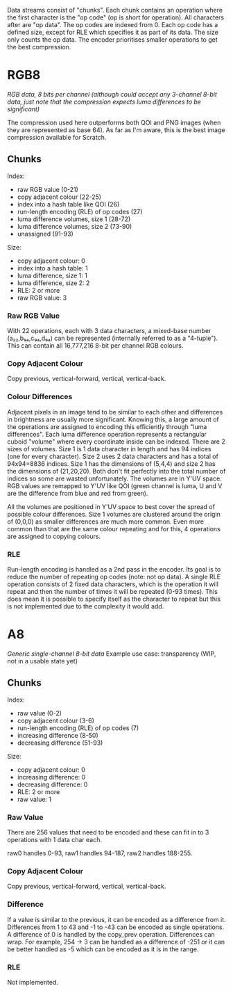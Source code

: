 Data streams consist of "chunks". Each chunk contains an operation where the first character is the "op code" (op is short for operation). All characters after are "op data". The op codes are indexed from 0. Each op code has a defined size, except for RLE which specifies it as part of its data. The size only counts the op data. The encoder prioritises smaller operations to get the best compression.

# RGB8
*RGB data, 8 bits per channel*
*(although could accept any 3-channel 8-bit data, just note that the compression expects luma differences to be significant)*

The compression used here outperforms both QOI and PNG images (when they are represented as base 64). As far as I'm aware, this is the best image compression available for Scratch. 

## Chunks
Index:
- raw RGB value (0-21)
- copy adjacent colour (22-25)
- index into a hash table like QOI (26)
- run-length encoding (RLE) of op codes (27)
- luma difference volumes, size 1 (28-72)
- luma difference volumes, size 2 (73-90)
- unassigned (91-93)

Size:
- copy adjacent colour: 0
- index into a hash table: 1
- luma difference, size 1: 1
- luma difference, size 2: 2
- RLE: 2 or more
- raw RGB value: 3

### Raw RGB Value
With 22 operations, each with 3 data characters, a mixed-base number (a₂₂,b₉₄,c₉₄,d₉₄) can be represented (internally referred to as a "4-tuple"). This can contain all 16,777,216 8-bit per channel RGB colours. 

### Copy Adjacent Colour
Copy previous, vertical-forward, vertical, vertical-back.

### Colour Differences
Adjacent pixels in an image tend to be similar to each other and differences in brightness are usually more significant. Knowing this, a large amount of the operations are assigned to encoding this efficiently through "luma differences". Each luma difference operation represents a rectangular cuboid "volume" where every coordinate inside can be indexed. There are 2 sizes of volumes. Size 1 is 1 data character in length and has 94 indices (one for every character). Size 2 uses 2 data characters and has a total of 94x94=8836 indices. Size 1 has the dimensions of (5,4,4) and size 2 has the dimensions of (21,20,20). Both don't fit perfectly into the total number of indices so some are wasted unfortunately. The volumes are in Y'UV space. RGB values are remapped to Y'UV like QOI (green channel is luma, U and V are the difference from blue and red from green). 

All the volumes are positioned in Y'UV space to best cover the spread of possible colour differences. Size 1 volumes are clustered around the origin of (0,0,0) as smaller differences are much more common. Even more common than that are the same colour repeating and for this, 4 operations are assigned to copying colours.

### RLE
Run-length encoding is handled as a 2nd pass in the encoder. Its goal is to reduce the number of repeating op codes (note: not op data). A single RLE operation consists of 2 fixed data characters, which is the operation it will repeat and then the number of times it will be repeated (0-93 times). This does mean it is possible to specify itself as the character to repeat but this is not implemented due to the complexity it would add.


# A8
*Generic single-channel 8-bit data*
Example use case: transparency
(WIP, not in a usable state yet)

## Chunks
Index:
- raw value (0-2)
- copy adjacent colour (3-6)
- run-length encoding (RLE) of op codes (7)
- increasing difference (8-50)
- decreasing difference (51-93)

Size:
- copy adjacent colour: 0
- increasing difference: 0
- decreasing difference: 0
- RLE: 2 or more
- raw value: 1

### Raw Value
There are 256 values that need to be encoded and these can fit in to 3 operations with 1 data char each. 

raw0 handles 0-93, raw1 handles 94-187, raw2 handles 188-255.

### Copy Adjacent Colour
Copy previous, vertical-forward, vertical, vertical-back.

### Difference
If a value is similar to the previous, it can be encoded as a difference from it. Differences from 1 to 43 and -1 to -43 can be encoded as single operations. A difference of 0 is handled by the copy_prev operation. Differences can wrap. For example, 254 -> 3 can be handled as a difference of -251 or it can be better handled as -5 which can be encoded as it is in the range.

### RLE
Not implemented.
